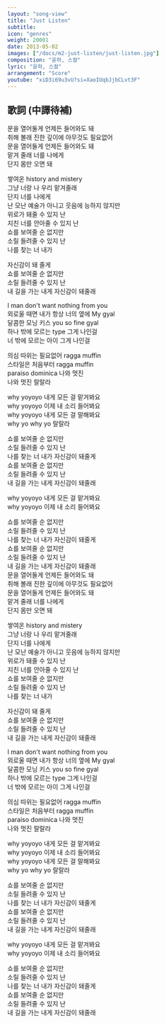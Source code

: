 ```yaml
---
layout: "song-view"
title: "Just Listen"
subtitle:
icon: "genres"
weight: 20001
date: 2013-05-02
images: ["/docs/m2-just-listen/just-listen.jpg"]
composition: "윤하, 스컬"
lyric: "윤하, 스컬"
arrangement: "Score"
youtube: "xiD3i69u3vU?si=XaoIUqbJjbCLvt3F"
---
```


## 歌詞 (中譯待補)

문을 열어둘게 언제든 들어와도 돼  
취해 볼래 진한 깊이에 아무것도 필요없어  
문을 열어둘게 언제든 들어와도 돼  
맡겨 줄래 너를 나에게  
단지 몸만 오면 돼  

쌓여온 history and mistery  
그냥 너랑 나 우리 맡겨줄래  
단지 너를 나에게  
난 모난 예술가 아니고 웃음에 능하지 않지만  
위로가 돼줄 수 있지 난  
지친 너를 안아줄 수 있지 난  
쇼를 보여줄 순 없지만  
소릴 들려줄 수 있지 난  
나를 찾는 너 내가  

자신감이 돼 줄게  
쇼를 보여줄 순 없지만  
소릴 들려줄 수 있지 난  
내 길을 가는 내게 자신감이 돼줄래  

I man don't want nothing from you  
외로울 때면 내가 항상 너의 옆에 My gyal  
달콤한 모닝 키스 you so fine gyal  
하나 밖에 모르는 type 그게 나인걸  
너 밖에 모르는 아이 그게 나인걸  

의심 따위는 필요없어 ragga muffin  
스타일은 처음부터 ragga muffin  
paraiso dominica 나와 멋진  
나와 멋진 랄랄라  

why yoyoyo 내게 모든 걸 맡겨봐요  
why yoyoyo 이제 내 소리 들어봐요  
why yoyoyo 내게 모든 걸 말해봐요  
why yo why yo 랄랄라  

쇼를 보여줄 순 없지만  
소릴 들려줄 수 있지 난  
나를 찾는 너 내가 자신감이 돼줄게  
쇼를 보여줄 순 없지만  
소릴 들려줄 수 있지 난  
내 길을 가는 내게 자신감이 돼줄래  

why yoyoyo 내게 모든 걸 맡겨봐요  
why yoyoyo 이제 내 소리 들어봐요  

쇼를 보여줄 순 없지만  
소릴 들려줄 수 있지 난  
나를 찾는 너 내가 자신감이 돼줄게  
쇼를 보여줄 순 없지만  
소릴 들려줄 수 있지 난  
내 길을 가는 내게 자신감이 돼줄래  
문을 열어둘게 언제든 들어와도 돼  
취해 볼래 진한 깊이에 아무것도 필요없어  
문을 열어둘게 언제든 들어와도 돼  
맡겨 줄래 너를 나에게  
단지 몸만 오면 돼  

쌓여온 history and mistery  
그냥 너랑 나 우리 맡겨줄래  
단지 너를 나에게  
난 모난 예술가 아니고 웃음에 능하지 않지만  
위로가 돼줄 수 있지 난  
지친 너를 안아줄 수 있지 난  
쇼를 보여줄 순 없지만  
소릴 들려줄 수 있지 난  
나를 찾는 너 내가  

자신감이 돼 줄게  
쇼를 보여줄 순 없지만  
소릴 들려줄 수 있지 난  
내 길을 가는 내게 자신감이 돼줄래  

I man don't want nothing from you  
외로울 때면 내가 항상 너의 옆에 My gyal  
달콤한 모닝 키스 you so fine gyal  
하나 밖에 모르는 type 그게 나인걸  
너 밖에 모르는 아이 그게 나인걸  

의심 따위는 필요없어 ragga muffin  
스타일은 처음부터 ragga muffin  
paraiso dominica 나와 멋진  
나와 멋진 랄랄라  

why yoyoyo 내게 모든 걸 맡겨봐요  
why yoyoyo 이제 내 소리 들어봐요  
why yoyoyo 내게 모든 걸 말해봐요  
why yo why yo 랄랄라  

쇼를 보여줄 순 없지만  
소릴 들려줄 수 있지 난  
나를 찾는 너 내가 자신감이 돼줄게  
쇼를 보여줄 순 없지만  
소릴 들려줄 수 있지 난  
내 길을 가는 내게 자신감이 돼줄래  

why yoyoyo 내게 모든 걸 맡겨봐요  
why yoyoyo 이제 내 소리 들어봐요  

쇼를 보여줄 순 없지만  
소릴 들려줄 수 있지 난  
나를 찾는 너 내가 자신감이 돼줄게  
쇼를 보여줄 순 없지만  
소릴 들려줄 수 있지 난  
내 길을 가는 내게 자신감이 돼줄래  
